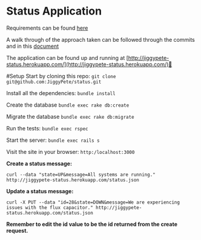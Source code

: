 # Status Application
Requirements can be found [here](requirements.md)

A walk through of the approach taken can be followed through the commits and in this [document](approach.md)

The application can be found up and running at [http://jiggypete-status.herokuapp.com/](http://jiggypete-status.herokuapp.com/)🏃

#Setup
Start by cloning this repo:
`git clone git@github.com:JiggyPete/status.git`

Install all the dependencies:
`bundle install`

Create the database
`bundle exec rake db:create`

Migrate the database
`bundle exec rake db:migrate`

Run the tests:
`bundle exec rspec`

Start the server:
`bundle exec rails s`

Visit the site in your browser:
`http:/localhost:3000`


**Create a status message:**

`curl --data "state=UP&message=All systems are running." http://jiggypete-status.herokuapp.com/status.json`

**Update a status message:**

`curl -X PUT --data "id=28&state=DOWN&message=We are experiencing issues with the flux capacitor." http://jiggypete-status.herokuapp.com/status.json`

**Remember to edit the id value to be the id returned from the create request.**

